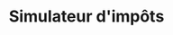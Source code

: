 ---
key: project
order: 996
title: Simulateur d'impôts
url: https://sl8sp.csb.app/
img:
  url: "/images/simu_impots.png"
  alt: ""
tags: ["Challenge Grafikart", "React", "Algorithme"]
text: Petit projet de calcul de l’impôt sur le revenu proposé par Grafikart. J'ai fait une petite ui sympathique pour l'occasion.
show: true
---